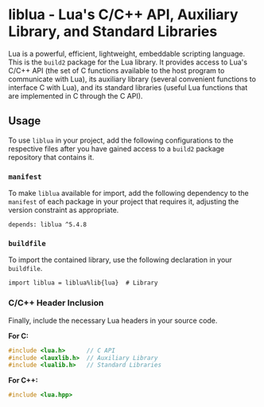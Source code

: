 # liblua - Lua's C/C++ API, Auxiliary Library, and Standard Libraries

Lua is a powerful, efficient, lightweight, embeddable scripting language.
This is the `build2` package for the Lua library.
It provides access to Lua's C/C++ API (the set of C functions available to the host program to communicate with Lua), its auxiliary library (several convenient functions to interface C with Lua), and its standard libraries (useful Lua functions that are implemented in C through the C API).

## Usage
To use `liblua` in your project, add the following configurations to the respective files after you have gained access to a `build2` package repository that contains it.

### `manifest`
To make `liblua` available for import, add the following dependency to the `manifest` of each package in your project that requires it, adjusting the version constraint as appropriate.

    depends: liblua ^5.4.8

### `buildfile`
To import the contained library, use the following declaration in your `buildfile`.

    import liblua = liblua%lib{lua}  # Library

### C/C++ Header Inclusion
Finally, include the necessary Lua headers in your source code.

**For C:**
```c
#include <lua.h>      // C API
#include <lauxlib.h>  // Auxiliary Library
#include <lualib.h>   // Standard Libraries
```

**For C++:**
```c++
#include <lua.hpp>
```
